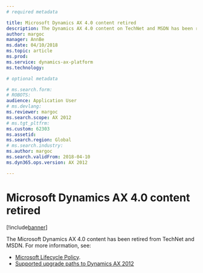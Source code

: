 ```yaml
---
# required metadata

title: Microsoft Dynamics AX 4.0 content retired
description: The Dynamics AX 4.0 content on TechNet and MSDN has been retired.
author: margoc
manager: AnnBe
ms.date: 04/10/2018
ms.topic: article
ms.prod: 
ms.service: dynamics-ax-platform
ms.technology: 

# optional metadata

# ms.search.form: 
# ROBOTS: 
audience: Application User
# ms.devlang: 
ms.reviewer: margoc
ms.search.scope: AX 2012
# ms.tgt_pltfrm: 
ms.custom: 62303
ms.assetid: 
ms.search.region: Global
# ms.search.industry: 
ms.author: margoc
ms.search.validFrom: 2018-04-10
ms.dyn365.ops.version: AX 2012

---
```


# Microsoft Dynamics AX 4.0 content retired

[!include[banner](../includes/banner.md)]

The Microsoft Dynamics AX 4.0 content has been retired from TechNet and MSDN. 
For more information, see: 

- [Microsoft Lifecycle Policy](https://support.microsoft.com/en-us/lifecycle/search?alpha=Microsoft%20Dynamics%20AX%204.0).  
- [Supported upgrade paths to Dynamics AX 2012](https://technet.microsoft.com/en-us/library/dd362093.aspx) 
